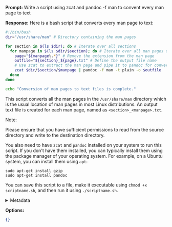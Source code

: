 **Prompt:**
Write a script using zcat and pandoc -f man to convent every man page to text

**Response:**
Here is a bash script that converts every man page to text:

```bash
#!/bin/bash
dir="/usr/share/man" # Directory containing the man pages

for section in $(ls $dir); do # Iterate over all sections
  for manpage in $(ls $dir/$section); do # Iterate over all man pages of each section
    page="${manpage%.*}" # Remove the extension from the man page
    outfile="${section}_${page}.txt" # Define the output file name
    # Use zcat to extract the man page and pipe it to pandoc for conversion, then output to the outfile
    zcat $dir/$section/$manpage | pandoc -f man -t plain -o $outfile
  done
done

echo "Conversion of man pages to text files is complete."
```
This script converts all the man pages in the `/usr/share/man` directory which is the usual location of man pages in most Linux distributions. An output text file is created for each man page, named as `<section>_<manpage>.txt`.

Note:

Please ensure that you have sufficient permissions to read from the source directory and write to the destination directory.

You also need to have `zcat` and `pandoc` installed on your system to run this script. If you don't have them installed, you can typically install them using the package manager of your operating system. For example, on a Ubuntu system, you can install them using `apt`:

```
sudo apt-get install gzip
sudo apt-get install pandoc
```

You can save this script to a file, make it executable using `chmod +x scriptname.sh`, and then run it using `./scriptname.sh`.

<details><summary>Metadata</summary>

- Duration: 28626 ms
- Datetime: 2023-09-04T23:42:21.033687
- Model: gpt-4-0613

</details>

**Options:**
```json
{}
```

